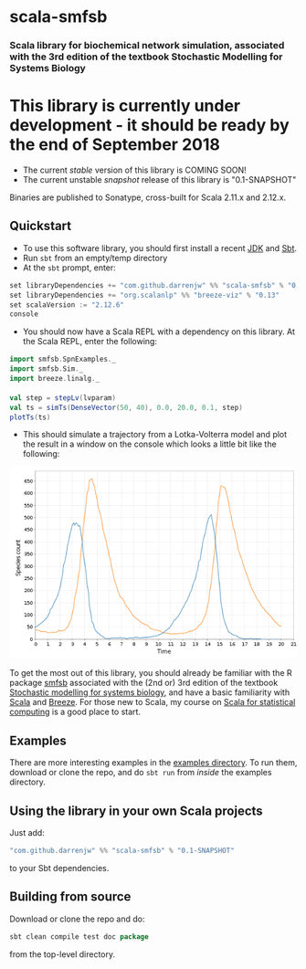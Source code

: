 # scala-smfsb

### Scala library for biochemical network simulation, associated with the 3rd edition of the textbook Stochastic Modelling for Systems Biology


# This library is currently under development - it should be ready by the end of September 2018


* The current *stable* version of this library is COMING SOON!
* The current unstable *snapshot* release of this library is "0.1-SNAPSHOT"

Binaries are published to Sonatype, cross-built for Scala 2.11.x and 2.12.x.

## Quickstart

* To use this software library, you should first install a recent [JDK](http://www.oracle.com/technetwork/java/javase/downloads) and [Sbt](http://www.scala-sbt.org/).
* Run `sbt` from an empty/temp directory
* At the `sbt` prompt, enter:
```scala
set libraryDependencies += "com.github.darrenjw" %% "scala-smfsb" % "0.1-SNAPSHOT"
set libraryDependencies += "org.scalanlp" %% "breeze-viz" % "0.13"
set scalaVersion := "2.12.6"
console
```
* You should now have a Scala REPL with a dependency on this library. At the Scala REPL, enter the following:
```scala
import smfsb.SpnExamples._
import smfsb.Sim._
import breeze.linalg._

val step = stepLv(lvparam)
val ts = simTs(DenseVector(50, 40), 0.0, 20.0, 0.1, step)
plotTs(ts)
```
* This should simulate a trajectory from a Lotka-Volterra model and plot the result in a window on the console which looks a little bit like the following:

![Lotka-Volterra trajectory](LV-trajectory.png)

To get the most out of this library, you should already be familiar with the R package [smfsb](https://cran.r-project.org/package=smfsb) associated with the (2nd or) 3rd edition of the textbook [Stochastic modelling for systems biology](https://github.com/darrenjw/smfsb/), and have a basic familiarity with [Scala](https://www.scala-lang.org/) and [Breeze](https://github.com/scalanlp/breeze). For those new to Scala, my course on [Scala for statistical computing](https://github.com/darrenjw/scala-course/blob/master/SelfStudyGuide.md) is a good place to start.

## Examples

There are more interesting examples in the [examples directory](examples/). To run them, download or clone the repo, and do `sbt run` from *inside* the examples directory.

## Using the library in your own Scala projects

Just add:
```scala
"com.github.darrenjw" %% "scala-smfsb" % "0.1-SNAPSHOT"
```
to your Sbt dependencies.

## Building from source

Download or clone the repo and do:
```scala
sbt clean compile test doc package
```
from the top-level directory.

